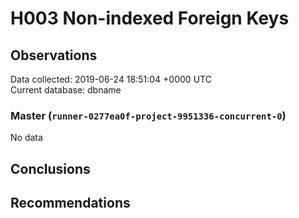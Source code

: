 # H003 Non-indexed Foreign Keys #

## Observations ##
Data collected: 2019-06-24 18:51:04 +0000 UTC  
Current database: dbname  

### Master (`runner-0277ea0f-project-9951336-concurrent-0`) ###


No data


## Conclusions ##


## Recommendations ##


